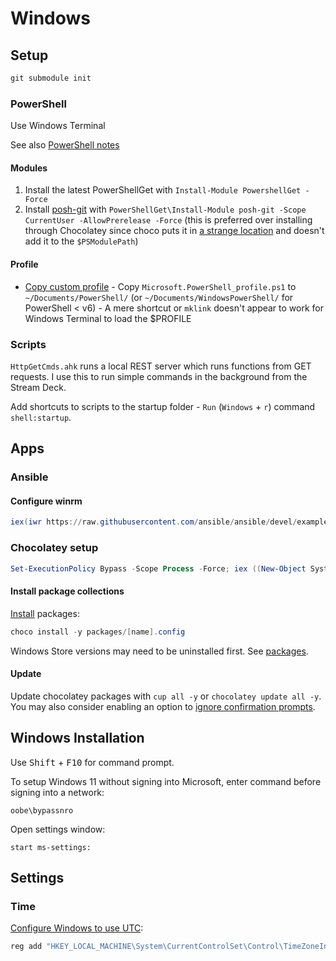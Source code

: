 # Windows

## Setup

```ps
git submodule init
```

### PowerShell

Use Windows Terminal

See also [PowerShell notes](https://github.com/brettinternet/public-notes/blob/master/scripts/powershell.md)

#### Modules

1. Install the latest PowerShellGet with `Install-Module PowershellGet -Force`
1. Install [posh-git](https://github.com/dahlbyk/posh-git) with `PowerShellGet\Install-Module posh-git -Scope CurrentUser -AllowPrerelease -Force` (this is preferred over installing through Chocolatey since choco puts it in [a strange location](https://github.com/dahlbyk/posh-git/issues/473) and doesn't add it to the `$PSModulePath`)

#### Profile

- [Copy custom profile](https://docs.microsoft.com/en-us/powershell/module/microsoft.powershell.core/about/about_profiles?view=powershell-6) - Copy `Microsoft.PowerShell_profile.ps1` to `~/Documents/PowerShell/` (or `~/Documents/WindowsPowerShell/` for PowerShell < v6) - A mere shortcut or `mklink` doesn't appear to work for Windows Terminal to load the $PROFILE

### Scripts

`HttpGetCmds.ahk` runs a local REST server which runs functions from GET requests. I use this to run simple commands in the background from the Stream Deck.

Add shortcuts to scripts to the startup folder - `Run` (`Windows` + `r`) command `shell:startup`.

## Apps

### Ansible

#### Configure winrm

```ps1
iex(iwr https://raw.githubusercontent.com/ansible/ansible/devel/examples/scripts/ConfigureRemotingForAnsible.ps1).Content
```

### Chocolatey setup

```ps1
Set-ExecutionPolicy Bypass -Scope Process -Force; iex ((New-Object System.Net.WebClient).DownloadString('https://chocolatey.org/install.ps1'))
```

#### Install package collections

[Install](https://github.com/chocolatey/choco/wiki/CommandsInstall#packagesconfig) packages:

```ps1
choco install -y packages/[name].config
```

Windows Store versions may need to be uninstalled first. See [packages](./packages).

#### Update

Update chocolatey packages with `cup all -y` or `chocolatey update all -y`. You may also consider enabling an option to [ignore confirmation prompts](https://stackoverflow.com/a/30428182).

## Windows Installation

Use <kbd>Shift</kbd> + <kbd>F10</kbd> for command prompt.

To setup Windows 11 without signing into Microsoft, enter command before signing into a network:

```
oobe\bypassnro
```

Open settings window:

```
start ms-settings:
```

## Settings

### Time

[Configure Windows to use UTC](https://wiki.archlinux.org/index.php/System_time#UTC_in_Windows):

```powershell
reg add "HKEY_LOCAL_MACHINE\System\CurrentControlSet\Control\TimeZoneInformation" /v RealTimeIsUniversal /d 1 /t REG_QWORD /f
```
